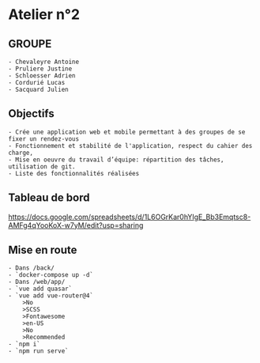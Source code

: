 # Atelier n°2

## GROUPE

    - Chevaleyre Antoine
    - Pruliere Justine
    - Schloesser Adrien
    - Cordurié Lucas
    - Sacquard Julien

## Objectifs

    - Crée une application web et mobile permettant à des groupes de se fixer un rendez-vous
    - Fonctionnement et stabilité de l'application, respect du cahier des charge,
    - Mise en oeuvre du travail d’équipe: répartition des tâches, utilisation de git.
    - Liste des fonctionnalités réalisées

## Tableau de bord

https://docs.google.com/spreadsheets/d/1L6OGrKar0hYIgE_Bb3Emqtsc8-AMFg4qYooKoX-w7yM/edit?usp=sharing

## Mise en route

    - Dans /back/
    - `docker-compose up -d`
    - Dans /web/app/
    - `vue add quasar`
    - `vue add vue-router@4`
        >No
        >SCSS
        >Fontawesome
        >en-US
        >No
        >Recommended
    - `npm i`
    - `npm run serve`

